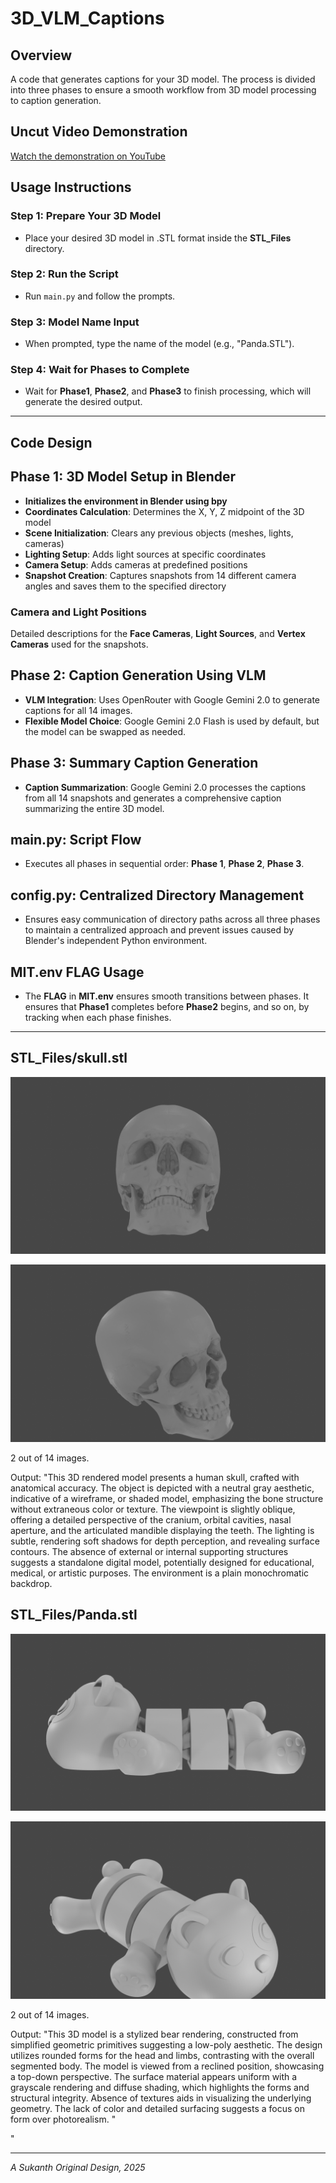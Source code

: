 # 3D_VLM_Captions

## Overview
A code that generates captions for your 3D model. The process is divided into three phases to ensure a smooth workflow from 3D model processing to caption generation.

## Uncut Video Demonstration
[Watch the demonstration on YouTube](https://youtu.be/Wop6hv2dUaE)

## Usage Instructions

### Step 1: Prepare Your 3D Model
- Place your desired 3D model in .STL format inside the **STL_Files** directory.

### Step 2: Run the Script
- Run `main.py` and follow the prompts.

### Step 3: Model Name Input
- When prompted, type the name of the model (e.g., "Panda.STL").

### Step 4: Wait for Phases to Complete
- Wait for **Phase1**, **Phase2**, and **Phase3** to finish processing, which will generate the desired output.

---

## Code Design

## Phase 1: 3D Model Setup in Blender
- **Initializes the environment in Blender using bpy**
- **Coordinates Calculation**: Determines the X, Y, Z midpoint of the 3D model
- **Scene Initialization**: Clears any previous objects (meshes, lights, cameras)
- **Lighting Setup**: Adds light sources at specific coordinates
- **Camera Setup**: Adds cameras at predefined positions
- **Snapshot Creation**: Captures snapshots from 14 different camera angles and saves them to the specified directory

### Camera and Light Positions
Detailed descriptions for the **Face Cameras**, **Light Sources**, and **Vertex Cameras** used for the snapshots.

## Phase 2: Caption Generation Using VLM
- **VLM Integration**: Uses OpenRouter with Google Gemini 2.0 to generate captions for all 14 images.
- **Flexible Model Choice**: Google Gemini 2.0 Flash is used by default, but the model can be swapped as needed.

## Phase 3: Summary Caption Generation
- **Caption Summarization**: Google Gemini 2.0 processes the captions from all 14 snapshots and generates a comprehensive caption summarizing the entire 3D model.

## main.py: Script Flow
- Executes all phases in sequential order: **Phase 1**, **Phase 2**, **Phase 3**.

## config.py: Centralized Directory Management
- Ensures easy communication of directory paths across all three phases to maintain a centralized approach and prevent issues caused by Blender's independent Python environment.

## MIT.env FLAG Usage
- The **FLAG** in **MIT.env** ensures smooth transitions between phases. It ensures that **Phase1** completes before **Phase2** begins, and so on, by tracking when each phase finishes.

---


## STL_Files/skull.stl

![Face Camera 4 (Skull)](https://github.com/Sukanth-Original/3D_VLM_Captions/blob/main/skull/face_images/faceCamera4.png?raw=true)

![Vertex Camera 2 (Skull)](https://github.com/Sukanth-Original/3D_VLM_Captions/blob/main/skull/vertex_images/vertexCamera2.png?raw=true)

2 out of 14 images.

Output: "This 3D rendered model presents a human skull, crafted with anatomical accuracy. The object is depicted with a neutral gray aesthetic, indicative of a wireframe, or shaded model, emphasizing the bone structure without extraneous color or texture. The viewpoint is slightly oblique, offering a detailed perspective of the cranium, orbital cavities, nasal aperture, and the articulated mandible displaying the teeth. The lighting is subtle, rendering soft shadows for depth perception, and revealing surface contours. The absence of external or internal supporting structures suggests a standalone digital model, potentially designed for educational, medical, or artistic purposes. The environment is a plain monochromatic backdrop.

## STL_Files/Panda.stl

![Face Camera 1](https://github.com/Sukanth-Original/3D_VLM_Captions/blob/main/Panda/face_images/faceCamera1.png?raw=true)

![Vertex Camera 2](https://github.com/Sukanth-Original/3D_VLM_Captions/blob/main/Panda/vertex_images/vertexCamera2.png?raw=true)

2 out of 14 images.

Output: "This 3D model is a stylized bear rendering, constructed from simplified geometric primitives suggesting a low-poly aesthetic. The design utilizes rounded forms for the head and limbs, contrasting with the overall segmented body. The model is viewed from a reclined position, showcasing a top-down perspective. The surface material appears uniform with a grayscale rendering and diffuse shading, which highlights the forms and structural integrity. Absence of textures aids in visualizing the underlying geometry. The lack of color and detailed surfacing suggests a focus on form over photorealism.
"

"


---
*A Sukanth Original Design, 2025*
